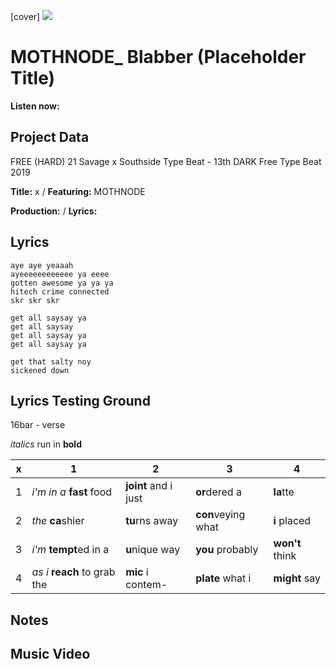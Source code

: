 [cover] ![](57175019_319474918741616_8502199518755923887_n.jpg)

# MOTHNODE_ Blabber (Placeholder Title)

**Listen now:** 

## Project Data

FREE (HARD) 21 Savage x Southside Type Beat - 13th  DARK  Free Type Beat 2019

**Title:** x / **Featuring:** MOTHNODE

**Production:**  / **Lyrics:** 

## Lyrics

```
aye aye yeaaah
ayeeeeeeeeeeee ya eeee
gotten awesome ya ya ya
hitech crime connected
skr skr skr

get all saysay ya
get all saysay
get all saysay ya
get all saysay ya

get that salty noy
sickened down
```

## Lyrics Testing Ground

16bar - verse

*italics* run in
**bold**

| x | 1 | 2 | 3 | 4 |
|---|---|---|---|---|
| 1 | *i'm in a* **fast** food | **joint** and i just  | **or**dered a  | **la**tte  |
| 2 | *the* **ca**shier | **tu**rns away  |  **con**veying what |  **i** placed |
| 3 | *i'm* **tempt**ed in a | **u**nique way  |  **you** probably |  **won't** think |
| 4 | *as i* **reach** to grab the |  **mic** i contem-  | **plate** what i | **might** say |

## Notes

## Music Video
